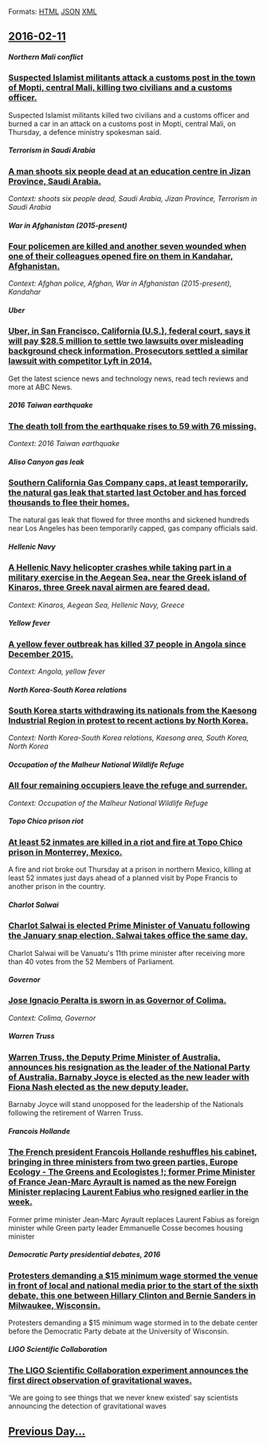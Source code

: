 
Formats: [HTML](2016/02/11/index.html)  [JSON](2016/02/11/index.json)  [XML](2016/02/11/index.xml)  

## [2016-02-11](/news/2016/02/11/index.md)

##### Northern Mali conflict
### [Suspected Islamist militants attack a customs post in the town of Mopti, central Mali, killing two civilians and a customs officer. ](/news/2016/02/11/suspected-islamist-militants-attack-a-customs-post-in-the-town-of-mopti-central-mali-killing-two-civilians-and-a-customs-officer.md)
Suspected Islamist militants killed two civilians and a customs officer and burned a car in an attack on a customs post in Mopti, central Mali, on Thursday, a defence ministry spokesman said.

##### Terrorism in Saudi Arabia
### [A man shoots six people dead at an education centre in Jizan Province, Saudi Arabia. ](/news/2016/02/11/a-man-shoots-six-people-dead-at-an-education-centre-in-jizan-province-saudi-arabia.md)
_Context: shoots six people dead, Saudi Arabia, Jizan Province, Terrorism in Saudi Arabia_

##### War in Afghanistan (2015-present)
### [Four policemen are killed and another seven wounded when one of their colleagues opened fire on them in Kandahar, Afghanistan. ](/news/2016/02/11/four-policemen-are-killed-and-another-seven-wounded-when-one-of-their-colleagues-opened-fire-on-them-in-kandahar-afghanistan.md)
_Context: Afghan police, Afghan, War in Afghanistan (2015-present), Kandahar_

##### Uber
### [Uber, in San Francisco, California (U.S.), federal court, says it will pay $28.5 million to settle two lawsuits over misleading background check information. Prosecutors settled a similar lawsuit with competitor Lyft in 2014. ](/news/2016/02/11/uber-in-san-francisco-california-u-s-federal-court-says-it-will-pay-28-5-million-to-settle-two-lawsuits-over-misleading-background-c.md)
Get the latest science news and technology news, read tech reviews and more at ABC News.

##### 2016 Taiwan earthquake
### [The death toll from the earthquake rises to 59 with 76 missing. ](/news/2016/02/11/the-death-toll-from-the-earthquake-rises-to-59-with-76-missing.md)
_Context: 2016 Taiwan earthquake_

##### Aliso Canyon gas leak
### [Southern California Gas Company caps, at least temporarily, the natural gas leak that started last October and has forced thousands to flee their homes. ](/news/2016/02/11/southern-california-gas-company-caps-at-least-temporarily-the-natural-gas-leak-that-started-last-october-and-has-forced-thousands-to-flee.md)
The natural gas leak that flowed for three months and sickened hundreds near Los Angeles has been temporarily capped, gas company officials said.

##### Hellenic Navy
### [A Hellenic Navy helicopter crashes while taking part in a military exercise in the Aegean Sea, near the Greek island of Kinaros, three Greek naval airmen are feared dead. ](/news/2016/02/11/a-hellenic-navy-helicopter-crashes-while-taking-part-in-a-military-exercise-in-the-aegean-sea-near-the-greek-island-of-kinaros-three-greek.md)
_Context: Kinaros, Aegean Sea, Hellenic Navy, Greece_

##### Yellow fever
### [A yellow fever outbreak has killed 37 people in Angola since December 2015. ](/news/2016/02/11/a-yellow-fever-outbreak-has-killed-37-people-in-angola-since-december-2015.md)
_Context: Angola, yellow fever_

##### North Korea-South Korea relations
### [South Korea starts withdrawing its nationals from the Kaesong Industrial Region in protest to recent actions by North Korea. ](/news/2016/02/11/south-korea-starts-withdrawing-its-nationals-from-the-kaesong-industrial-region-in-protest-to-recent-actions-by-north-korea.md)
_Context: North Korea-South Korea relations, Kaesong area, South Korea, North Korea_

##### Occupation of the Malheur National Wildlife Refuge
### [All four remaining occupiers leave the refuge and surrender. ](/news/2016/02/11/all-four-remaining-occupiers-leave-the-refuge-and-surrender.md)
_Context: Occupation of the Malheur National Wildlife Refuge_

##### Topo Chico prison riot
### [At least 52 inmates are killed in a riot and fire at Topo Chico prison in Monterrey, Mexico. ](/news/2016/02/11/at-least-52-inmates-are-killed-in-a-riot-and-fire-at-topo-chico-prison-in-monterrey-mexico.md)
A fire and riot broke out Thursday at a prison in northern Mexico, killing at least 52 inmates just days ahead of a planned visit by Pope Francis to another prison in the country.

##### Charlot Salwai
### [Charlot Salwai is elected Prime Minister of Vanuatu following the January snap election. Salwai takes office the same day. ](/news/2016/02/11/charlot-salwai-is-elected-prime-minister-of-vanuatu-following-the-january-snap-election-salwai-takes-office-the-same-day.md)
Charlot Salwai will be Vanuatu&#039;s 11th prime minister after receiving more than 40 votes from the 52 Members of Parliament.

##### Governor
### [Jose Ignacio Peralta is sworn in as Governor of Colima. ](/news/2016/02/11/josa-c-ignacio-peralta-is-sworn-in-as-governor-of-colima.md)
_Context: Colima, Governor_

##### Warren Truss
### [Warren Truss, the Deputy Prime Minister of Australia, announces his resignation as the leader of the National Party of Australia. Barnaby Joyce is elected as the new leader with Fiona Nash elected as the new deputy leader. ](/news/2016/02/11/warren-truss-the-deputy-prime-minister-of-australia-announces-his-resignation-as-the-leader-of-the-national-party-of-australia-barnaby-jo.md)
Barnaby Joyce will stand unopposed for the leadership of the Nationals following the retirement of Warren Truss.

##### Francois Hollande
### [The French president Francois Hollande reshuffles his cabinet, bringing in three ministers from two green parties, Europe Ecology - The Greens and Ecologistes !; former Prime Minister of France Jean-Marc Ayrault is named as the new Foreign Minister replacing Laurent Fabius who resigned earlier in the week. ](/news/2016/02/11/the-french-president-franassois-hollande-reshuffles-his-cabinet-bringing-in-three-ministers-from-two-green-parties-europe-ecology-a-the-g.md)
Former prime minister Jean-Marc Ayrault replaces Laurent Fabius as foreign minister while Green party leader Emmanuelle Cosse becomes housing minister

##### Democratic Party presidential debates, 2016
### [Protesters demanding a $15 minimum wage stormed the venue in front of local and national media prior to the start of the sixth debate, this one between Hillary Clinton and Bernie Sanders in Milwaukee, Wisconsin. ](/news/2016/02/11/protesters-demanding-a-15-minimum-wage-stormed-the-venue-in-front-of-local-and-national-media-prior-to-the-start-of-the-sixth-debate-this.md)
Protesters demanding a $15 minimum wage stormed in to the debate center before the Democratic Party debate at the University of Wisconsin.

##### LIGO Scientific Collaboration
### [The LIGO Scientific Collaboration experiment announces the first direct observation of gravitational waves. ](/news/2016/02/11/the-ligo-scientific-collaboration-experiment-announces-the-first-direct-observation-of-gravitational-waves.md)
‘We are going to see things that we never knew existed’ say scientists announcing the detection of gravitational waves

## [Previous Day...](/news/2016/02/10/index.md)

